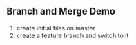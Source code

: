 ## Branch and Merge Demo

1. create initial files on master
2. create a feature branch and switch to it

